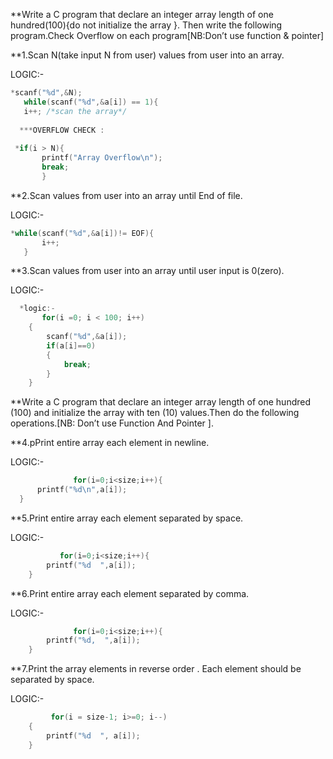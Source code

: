  **Write a C program that declare an integer array length of one hundred(100){do not initialize the array }. Then write the following program.Check Overflow on each program[NB:Don’t use function & pointer]

**1.Scan N(take input N from user) values from user into an array.

LOGIC:-
 ```C           
*scanf("%d",&N);
    while(scanf("%d",&a[i]) == 1){
    i++; /*scan the array*/
    
   ***OVERFLOW CHECK :
            
  *if(i > N){
        printf("Array Overflow\n");
        break;
        }
 ```    

**2.Scan values from user into an array until End of file.

 LOGIC:-
 ```C        
*while(scanf("%d",&a[i])!= EOF){
        i++;
    }   
```    
**3.Scan values from user into an array until user input is 0(zero).

LOGIC:-
```C      
  *logic:-
       for(i =0; i < 100; i++)
    {
        scanf("%d",&a[i]);
        if(a[i]==0)
        {
            break;
        }
    }
```   

**Write a C program that declare an integer array length of one hundred (100) and initialize the array with ten (10) values.Then do the following operations.[NB: Don’t use Function And Pointer ].

**4.pPrint entire array each element in newline.

LOGIC:-
  ```C 
                for(i=0;i<size;i++){
        printf("%d\n",a[i]);
    }
```    

**5.Print entire array each element separated by space.

LOGIC:-
```C
           for(i=0;i<size;i++){
        printf("%d  ",a[i]);
    }
```

**6.Print entire array each element separated by comma.

LOGIC:-
```C
              for(i=0;i<size;i++){
        printf("%d,  ",a[i]);
    }
```

**7.Print the array elements in reverse order . Each element should be separated by space.

LOGIC:-
```C
         for(i = size-1; i>=0; i--)
    {
        printf("%d  ", a[i]);
    }
```
